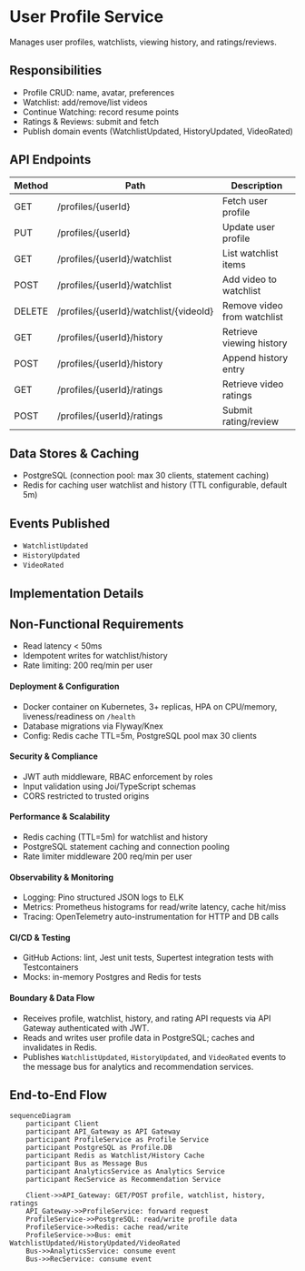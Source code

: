 # User Profile Service

Manages user profiles, watchlists, viewing history, and ratings/reviews.

## Responsibilities

-   Profile CRUD: name, avatar, preferences
-   Watchlist: add/remove/list videos
-   Continue Watching: record resume points
-   Ratings & Reviews: submit and fetch
-   Publish domain events (WatchlistUpdated, HistoryUpdated, VideoRated)

## API Endpoints

| Method | Path                                   | Description                 |
| ------ | -------------------------------------- | --------------------------- |
| GET    | /profiles/{userId}                     | Fetch user profile          |
| PUT    | /profiles/{userId}                     | Update user profile         |
| GET    | /profiles/{userId}/watchlist           | List watchlist items        |
| POST   | /profiles/{userId}/watchlist           | Add video to watchlist      |
| DELETE | /profiles/{userId}/watchlist/{videoId} | Remove video from watchlist |
| GET    | /profiles/{userId}/history             | Retrieve viewing history    |
| POST   | /profiles/{userId}/history             | Append history entry        |
| GET    | /profiles/{userId}/ratings             | Retrieve video ratings      |
| POST   | /profiles/{userId}/ratings             | Submit rating/review        |

## Data Stores & Caching

-   PostgreSQL (connection pool: max 30 clients, statement caching)
-   Redis for caching user watchlist and history (TTL configurable, default 5m)

## Events Published

-   `WatchlistUpdated`
-   `HistoryUpdated`
-   `VideoRated`

## Implementation Details

## Non-Functional Requirements

-   Read latency < 50ms
-   Idempotent writes for watchlist/history
-   Rate limiting: 200 req/min per user

#### Deployment & Configuration

-   Docker container on Kubernetes, 3+ replicas, HPA on CPU/memory, liveness/readiness on `/health`
-   Database migrations via Flyway/Knex
-   Config: Redis cache TTL=5m, PostgreSQL pool max 30 clients

#### Security & Compliance

-   JWT auth middleware, RBAC enforcement by roles
-   Input validation using Joi/TypeScript schemas
-   CORS restricted to trusted origins

#### Performance & Scalability

-   Redis caching (TTL=5m) for watchlist and history
-   PostgreSQL statement caching and connection pooling
-   Rate limiter middleware 200 req/min per user

#### Observability & Monitoring

-   Logging: Pino structured JSON logs to ELK
-   Metrics: Prometheus histograms for read/write latency, cache hit/miss
-   Tracing: OpenTelemetry auto-instrumentation for HTTP and DB calls

#### CI/CD & Testing

-   GitHub Actions: lint, Jest unit tests, Supertest integration tests with Testcontainers
-   Mocks: in-memory Postgres and Redis for tests

#### Boundary & Data Flow

-   Receives profile, watchlist, history, and rating API requests via API Gateway authenticated with JWT.
-   Reads and writes user profile data in PostgreSQL; caches and invalidates in Redis.
-   Publishes `WatchlistUpdated`, `HistoryUpdated`, and `VideoRated` events to the message bus for analytics and recommendation services.

## End-to-End Flow

```mermaid
sequenceDiagram
    participant Client
    participant API_Gateway as API Gateway
    participant ProfileService as Profile Service
    participant PostgreSQL as Profile.DB
    participant Redis as Watchlist/History Cache
    participant Bus as Message Bus
    participant AnalyticsService as Analytics Service
    participant RecService as Recommendation Service

    Client->>API_Gateway: GET/POST profile, watchlist, history, ratings
    API_Gateway->>ProfileService: forward request
    ProfileService->>PostgreSQL: read/write profile data
    ProfileService->>Redis: cache read/write
    ProfileService->>Bus: emit WatchlistUpdated/HistoryUpdated/VideoRated
    Bus->>AnalyticsService: consume event
    Bus->>RecService: consume event
```
